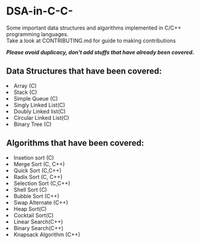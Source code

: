 # DSA-in-C-C-

Some important data structures and algorithms implemented in C/C++ programming languages. <br>
Take a look at CONTRIBUTING.md for guide to making contributions <br>

<strong><i>Please avoid duplicacy, don't add stuffs that have already been covered.</i></strong>

<h2>Data Structures that have been covered:</h2>
  <li>Array (C)</li>
  <li>Stack (C)</li>
  <li>Simple Queue (C)</li>
  <li>Singly Linked List(C)</li>
  <li>Doubly Linked list(C)</li>
  <li>Circular Linked List(C)</li>
  <li>Binary Tree (C)</li>

<h2>Algorithms that have been covered:</h2>
  <li>Insetion sort (C)</li>
  <li>Merge Sort (C, C++)</li>
  <li>Quick Sort (C,C++)</li>
  <li>Radix Sort (C, C++)</li>
  <li>Selection Sort (C,C++)</li>
  <li>Shell Sort (C)</li>
  <li>Bubble Sort (C++)</li>
  <li>Swap Alternate (C++)</li>
  <li>Heap Sort(C)</li>
  <li>Cocktail Sort(C)</li>
  <li>Linear Search(C++)</li>
  <li>Binary Search(C++)</li>
  <li>Knapsack Algorithm (C++)</li>


